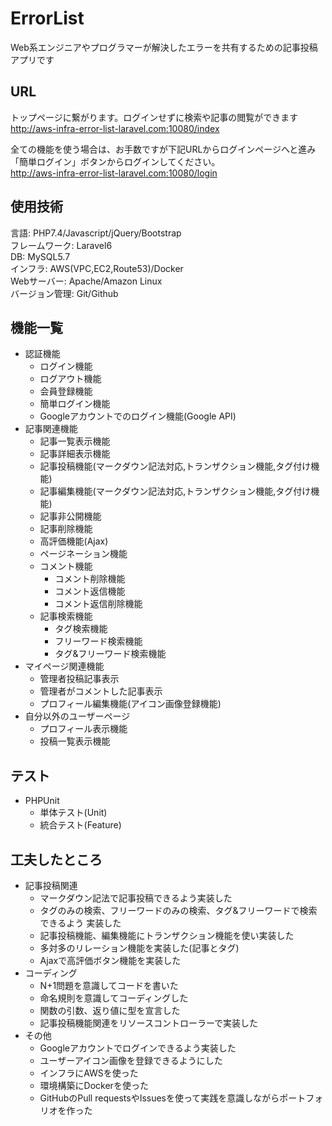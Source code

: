 # ErrorList
Web系エンジニアやプログラマーが解決したエラーを共有するための記事投稿アプリです  

## URL  
トップページに繋がります。ログインせずに検索や記事の閲覧ができます    
http://aws-infra-error-list-laravel.com:10080/index  

全ての機能を使う場合は、お手数ですが下記URLからログインページへと進み「簡単ログイン」ボタンからログインしてください。  
http://aws-infra-error-list-laravel.com:10080/login

## 使用技術
言語: PHP7.4/Javascript/jQuery/Bootstrap    
フレームワーク: Laravel6  
DB: MySQL5.7  
インフラ: AWS(VPC,EC2,Route53)/Docker    
Webサーバー: Apache/Amazon Linux  
バージョン管理: Git/Github  
  
## 機能一覧
- 認証機能  
    - ログイン機能  
    - ログアウト機能  
    - 会員登録機能  
    - 簡単ログイン機能  
    - Googleアカウントでのログイン機能(Google API)  
- 記事関連機能  
    - 記事一覧表示機能   
    - 記事詳細表示機能  
    - 記事投稿機能(マークダウン記法対応,トランザクション機能,タグ付け機能)  
    - 記事編集機能(マークダウン記法対応,トランザクション機能,タグ付け機能)  
    - 記事非公開機能
    - 記事削除機能  
    - 高評価機能(Ajax)  
    - ページネーション機能  
    - コメント機能  
        - コメント削除機能  
        - コメント返信機能  
        - コメント返信削除機能  
    - 記事検索機能  
        - タグ検索機能  
        - フリーワード検索機能  
        - タグ&フリーワード検索機能  
- マイページ関連機能  
    - 管理者投稿記事表示  
    - 管理者がコメントした記事表示  
    - プロフィール編集機能(アイコン画像登録機能)  
- 自分以外のユーザーページ  
    - プロフィール表示機能  
    - 投稿一覧表示機能  

## テスト  
- PHPUnit  
    - 単体テスト(Unit)  
    - 統合テスト(Feature)  

## 工夫したところ  
- 記事投稿関連    
    - マークダウン記法で記事投稿できるよう実装した  
    - タグのみの検索、フリーワードのみの検索、タグ&フリーワードで検索できるよう 実装した  
    - 記事投稿機能、編集機能にトランザクション機能を使い実装した  
    - 多対多のリレーション機能を実装した(記事とタグ)  
    - Ajaxで高評価ボタン機能を実装した  
- コーディング    
    - N+1問題を意識してコードを書いた 
    - 命名規則を意識してコーディングした  
    - 関数の引数、返り値に型を宣言した  
    - 記事投稿機能関連をリソースコントローラーで実装した  
- その他    
    - Googleアカウントでログインできるよう実装した    
    - ユーザーアイコン画像を登録できるようにした  
    - インフラにAWSを使った
    - 環境構築にDockerを使った  
    - GitHubのPull requestsやIssuesを使って実践を意識しながらポートフォリオを作った